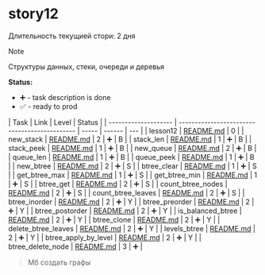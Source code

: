# story12

Длительность текущией стори: 2 дня

> [!NOTE]
> Структуры данных, стеки, очереди и деревья

**Status:**

- ➕ - task description is done
- ✅ - ready to prod

| Task                 | Link                                          | Level | Status |
| -------------------- | --------------------------------------------- | ----- | ------ | --- |
| lesson12             | [README.md](./lesson12/README.md)             | 0     |
| new_stack            | [README.md](./new_stack/README.md)            | 2     | ➕     | B   |
| stack_len            | [README.md](./stack_len/README.md)            | 1     | ➕     | B   |
| stack_peek           | [README.md](./stack_peek/README.md)           | 1     | ➕     | B   |
| new_queue            | [README.md](./new_queue/README.md)            | 2     | ➕     | B   |
| queue_len            | [README.md](./queue_len/README.md)            | 1     | ➕     | B   |
| queue_peek           | [README.md](./queue_peek/README.md)           | 1     | ➕     | B   |
| new_btree            | [README.md](./new_btree/README.md)            | 2     | ➕     | S   |
| btree_clear          | [README.md](./btree_clear/README.md)          | 1     | ➕     | S   |
| get_btree_max        | [README.md](./get_btree_max/README.md)        | 1     | ➕     | S   |
| get_btree_min        | [README.md](./get_btree_min/README.md)        | 1     | ➕     | S   |
| btree_get            | [README.md](./btree_get/README.md)            | 2     | ➕     | S   |
| count_btree_nodes    | [README.md](./count_btree_nodes/README.md)    | 2     | ➕     | S   |
| count_btree_leaves   | [README.md](./count_btree_leaves/README.md)   | 2     | ➕     | S   |
| btree_inorder        | [README.md](./btree_inorder/README.md)        | 2     | ➕     | Y   |
| btree_preorder       | [README.md](./btree_preorder/README.md)       | 2     | ➕     | Y   |
| btree_postorder      | [README.md](./btree_postorder/README.md)      | 2     | ➕     | Y   |
| is_balanced_btree    | [README.md](./is_balanced_btree/REAMD.md)     | 2     | ➕     | Y   |
| btree_clone          | [README.md](./btree_clone/README.md)          | 2     | ➕     | Y   |
| delete_btree_leaves  | [README.md](./delete_btree_leaves/README.md)  | 2     | ➕     | Y   |
| levels_btree         | [README.md](./levels_btree/README.md)         | 2     | ➕     | Y   |
| btree_apply_by_level | [README.md](./btree_apply_by_level/README.md) | 2     | ➕     | Y   |
| btree_delete_node    | [README.md](./btree_delete_node/README.md)    | 3     | ➕     |

> Мб создать графы

